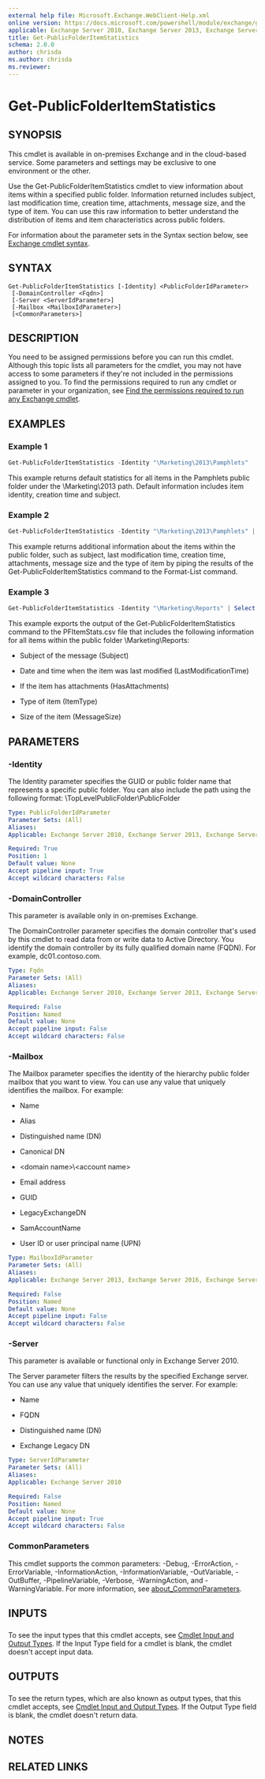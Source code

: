 ```yaml
---
external help file: Microsoft.Exchange.WebClient-Help.xml
online version: https://docs.microsoft.com/powershell/module/exchange/get-publicfolderitemstatistics
applicable: Exchange Server 2010, Exchange Server 2013, Exchange Server 2016, Exchange Server 2019, Exchange Online
title: Get-PublicFolderItemStatistics
schema: 2.0.0
author: chrisda
ms.author: chrisda
ms.reviewer:
---
```


# Get-PublicFolderItemStatistics

## SYNOPSIS
This cmdlet is available in on-premises Exchange and in the cloud-based service. Some parameters and settings may be exclusive to one environment or the other.

Use the Get-PublicFolderItemStatistics cmdlet to view information about items within a specified public folder. Information returned includes subject, last modification time, creation time, attachments, message size, and the type of item. You can use this raw information to better understand the distribution of items and item characteristics across public folders.

For information about the parameter sets in the Syntax section below, see [Exchange cmdlet syntax](https://docs.microsoft.com/powershell/exchange/exchange-cmdlet-syntax).

## SYNTAX

```
Get-PublicFolderItemStatistics [-Identity] <PublicFolderIdParameter>
 [-DomainController <Fqdn>]
 [-Server <ServerIdParameter>]
 [-Mailbox <MailboxIdParameter>]
 [<CommonParameters>]
```

## DESCRIPTION
You need to be assigned permissions before you can run this cmdlet. Although this topic lists all parameters for the cmdlet, you may not have access to some parameters if they're not included in the permissions assigned to you. To find the permissions required to run any cmdlet or parameter in your organization, see [Find the permissions required to run any Exchange cmdlet](https://docs.microsoft.com/powershell/exchange/find-exchange-cmdlet-permissions).

## EXAMPLES

### Example 1
```powershell
Get-PublicFolderItemStatistics -Identity "\Marketing\2013\Pamphlets"
```

This example returns default statistics for all items in the Pamphlets public folder under the \\Marketing\\2013 path. Default information includes item identity, creation time and subject.

### Example 2
```powershell
Get-PublicFolderItemStatistics -Identity "\Marketing\2013\Pamphlets" | Format-List
```

This example returns additional information about the items within the public folder, such as subject, last modification time, creation time, attachments, message size and the type of item by piping the results of the Get-PublicFolderItemStatistics command to the Format-List command.

### Example 3
```powershell
Get-PublicFolderItemStatistics -Identity "\Marketing\Reports" | Select Subject,LastModificationTime,HasAttachments,ItemType,MessageSize | Export-CSV C:\PFItemStats.csv
```

This example exports the output of the Get-PublicFolderItemStatistics command to the PFItemStats.csv file that includes the following information for all items within the public folder \\Marketing\\Reports:

- Subject of the message (Subject)

- Date and time when the item was last modified (LastModificationTime)

- If the item has attachments (HasAttachments)

- Type of item (ItemType)

- Size of the item (MessageSize)

## PARAMETERS

### -Identity
The Identity parameter specifies the GUID or public folder name that represents a specific public folder. You can also include the path using the following format: \\TopLevelPublicFolder\\PublicFolder

```yaml
Type: PublicFolderIdParameter
Parameter Sets: (All)
Aliases:
Applicable: Exchange Server 2010, Exchange Server 2013, Exchange Server 2016, Exchange Server 2019, Exchange Online

Required: True
Position: 1
Default value: None
Accept pipeline input: True
Accept wildcard characters: False
```

### -DomainController
This parameter is available only in on-premises Exchange.

The DomainController parameter specifies the domain controller that's used by this cmdlet to read data from or write data to Active Directory. You identify the domain controller by its fully qualified domain name (FQDN). For example, dc01.contoso.com.

```yaml
Type: Fqdn
Parameter Sets: (All)
Aliases:
Applicable: Exchange Server 2010, Exchange Server 2013, Exchange Server 2016, Exchange Server 2019

Required: False
Position: Named
Default value: None
Accept pipeline input: False
Accept wildcard characters: False
```

### -Mailbox
The Mailbox parameter specifies the identity of the hierarchy public folder mailbox that you want to view. You can use any value that uniquely identifies the mailbox. For example:

- Name

- Alias

- Distinguished name (DN)

- Canonical DN

- \<domain name\>\\\<account name\>

- Email address

- GUID

- LegacyExchangeDN

- SamAccountName

- User ID or user principal name (UPN)

```yaml
Type: MailboxIdParameter
Parameter Sets: (All)
Aliases:
Applicable: Exchange Server 2013, Exchange Server 2016, Exchange Server 2019, Exchange Online

Required: False
Position: Named
Default value: None
Accept pipeline input: False
Accept wildcard characters: False
```

### -Server
This parameter is available or functional only in Exchange Server 2010.

The Server parameter filters the results by the specified Exchange server. You can use any value that uniquely identifies the server. For example:

- Name

- FQDN

- Distinguished name (DN)

- Exchange Legacy DN

```yaml
Type: ServerIdParameter
Parameter Sets: (All)
Aliases:
Applicable: Exchange Server 2010

Required: False
Position: Named
Default value: None
Accept pipeline input: True
Accept wildcard characters: False
```

### CommonParameters
This cmdlet supports the common parameters: -Debug, -ErrorAction, -ErrorVariable, -InformationAction, -InformationVariable, -OutVariable, -OutBuffer, -PipelineVariable, -Verbose, -WarningAction, and -WarningVariable. For more information, see [about_CommonParameters](https://go.microsoft.com/fwlink/p/?LinkID=113216).

## INPUTS

###  
To see the input types that this cmdlet accepts, see [Cmdlet Input and Output Types](https://go.microsoft.com/fwlink/p/?LinkId=616387). If the Input Type field for a cmdlet is blank, the cmdlet doesn't accept input data.

## OUTPUTS

###  
To see the return types, which are also known as output types, that this cmdlet accepts, see [Cmdlet Input and Output Types](https://go.microsoft.com/fwlink/p/?LinkId=616387). If the Output Type field is blank, the cmdlet doesn't return data.

## NOTES

## RELATED LINKS
